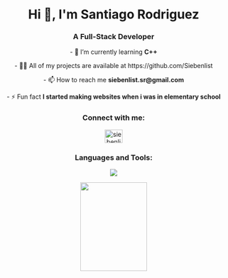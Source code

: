 <h1 align="center">Hi 👋, I'm Santiago Rodriguez</h1>
<h3 align="center">A Full-Stack Developer</h3>

<p align="center">- 🌱 I’m currently learning <b>C++</b></p>

<p align="center">- 👨‍💻 All of my projects are available at https://github.com/Siebenlist</p>

<p align="center">- 📫 How to reach me <b>siebenlist.sr@gmail.com</b></p>

<p align="center">- ⚡ Fun fact <b>I started making websites when i was in elementary school</b></p>

<h3 align="center">Connect with me:</h3>
<p align="center">
<a href="https://linkedin.com/in/siebenlist" target="blank"><img align="center" src="https://raw.githubusercontent.com/rahuldkjain/github-profile-readme-generator/master/src/images/icons/Social/linked-in-alt.svg" alt="siebenlist" height="30" width="40" /></a>
</p>

<h3 align="center">Languages and Tools:</h3>

<p align="center"><img src="https://devicons.dev.br/icons?icon=NextJS,JavaScript,React,Git,TailwindCSS,CSS,HTML,NodeJS,ExpressJS,MySQL,MongoDB,Figma,Photoshop&theme=dark" /></p>

<div align="center">
  <img src="https://i.redd.it/d1r60i1uv0h51.gif" width="150" height="200">
</div>
